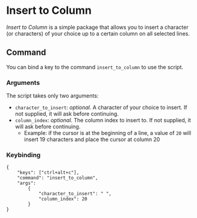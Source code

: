 # Insert to Column
_Insert to Column_ is a simple package that allows you to insert a character (or characters) of your choice up to a certain column on all selected lines.

## Command
You can bind a key to the command `insert_to_column` to use the script.

### Arguments
The script takes only two arguments:
* `character_to_insert`: _optional._ A character of your choice to insert. If not supplied, it will ask before continuing.
* `column_index`: _optional._ The column index to insert to. If not supplied, it will ask before continuing.
    * Example: if the cursor is at the beginning of a line, a value of `20` will insert 19 characters and place the cursor at column 20

### Keybinding
    {
        "keys": ["ctrl+alt+c"],
        "command": "insert_to_column",
        "args":
            {
                "character_to_insert": " ",
                "column_index": 20
            }
    }
